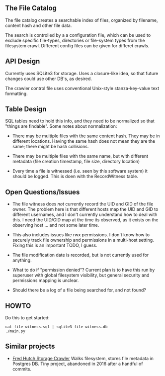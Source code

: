 The File Catalog
----------------
The file catalog creates a searchable index of files,
organized by filename, content hash and other file data.

The search is controlled by a a configuration file, which can be used
to exclude specific file-types, directories or file-system types from
the filesystem crawl. Different config files can be given for differet
crawls.

API Design
----------
Currently uses SQLite3 for storage. Uses a closure-like idea, so that
future changes could use other DB's, as desired.

The crawler control file uses conventional Unix-style stanza-key-value
text formatting.

Table Design
------------
SQL tables need to hold this info, and they need to be normalized
so that "things are findable". Some notes about normalization:

* There may be multiple files with the same content hash. They
  may be in different locations. Having the same hash does not
  mean they are the same; there might be hash collisions.

* There may be multiple files with the same name, but with
  different metadata (file creation timestamp, file size,
  directory location)

* Every time a file is witnessed (i.e. seen by this software system)
  it should be logged. This is doen with the RecordWitness table.

Open Questions/Issues
---------------------
* The file witness does *not* currently record the UID and GID of the
  file owner. The problem here is that different hosts map the UID and
  GID to different usernames, and I don't currently understand how to
  deal with this. I need the UID/GID map at the time its observed, as
  it exists on the observing host ... and not some later time.

* This also includes issues like rwx permissions. I don't know how to
  securely track file ownership and permissions in a multi-host setting.
  Fixing this is an important TODO, I guess.

* The file modification date is recorded, but is not currently used for
  anything.

* What to do if "permission denied"? Current plan is to have this run
  by superuser with global filesystem visibility, but general security
  and permissions mapping is unclear.

* Should there be a log of a file being searched for, and not found?


HOWTO
-----
Do this to get started:
```
cat file-witness.sql | sqlite3 file-witness.db
./main.py
```

Similar projects
----------------
* [Fred Hutch Storage Crawler](https://github.com/FredHutch/storage-crawler)
  Walks filesystem, stores file metadata in Postgres DB. Tiny project,
  abandoned in 2016 after a handful of commits.

